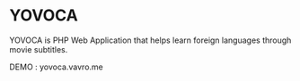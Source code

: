 YOVOCA
======

YOVOCA is PHP Web Application that helps learn foreign languages through movie subtitles.

DEMO : yovoca.vavro.me

